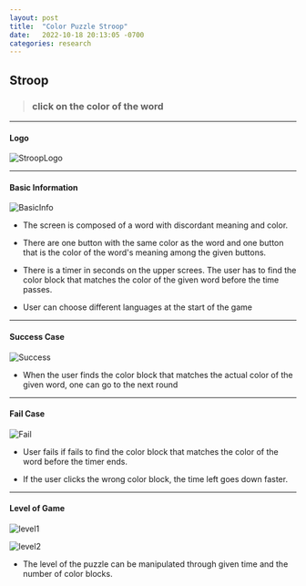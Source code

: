 ```yaml
---
layout: post
title:  "Color Puzzle Stroop"
date:   2022-10-18 20:13:05 -0700
categories: research
---
```


## Stroop

>### click on the color of the word

----

#### Logo

![StroopLogo](/devblog/assets/StroopLogo.png)

----

#### Basic Information

![BasicInfo](/devblog/assets/BasicinfoStroop.png)

- The screen is composed of a word with discordant meaning and color.

- There are one button with the same color as the word and one button that is the color of the word's meaning among the given buttons.

- There is a timer in seconds on the upper screes. The user has to find the color block that matches the color of the given word before the time passes.

- User can choose different languages at the start of the game

----

#### Success Case

![Success](/devblog/assets/StroopSuccess.png)

- When the user finds the color block that matches the actual color of the given word, one can go to the next round

----

#### Fail Case

![Fail](/devblog/assets/StroopFail.png)

- User fails if fails to find the color block that matches the color of the word before the timer ends.

- If the user clicks the wrong color block, the time left goes down faster.

----

#### Level of Game

![level1](/devblog/assets/Strooplevel1.png)

![level2](/devblog/assets/Strooplevel2.png)

- The level of the puzzle can be manipulated through given time and the number of color blocks.
